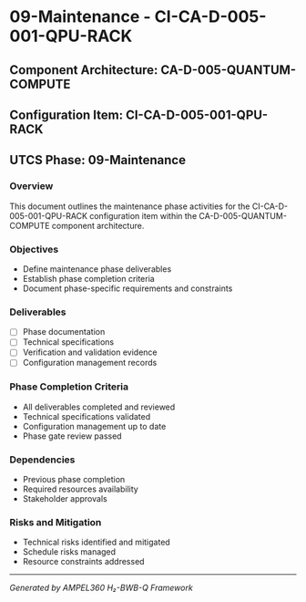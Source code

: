 # 09-Maintenance - CI-CA-D-005-001-QPU-RACK

## Component Architecture: CA-D-005-QUANTUM-COMPUTE
## Configuration Item: CI-CA-D-005-001-QPU-RACK
## UTCS Phase: 09-Maintenance

### Overview
This document outlines the maintenance phase activities for the CI-CA-D-005-001-QPU-RACK configuration item within the CA-D-005-QUANTUM-COMPUTE component architecture.

### Objectives
- Define maintenance phase deliverables
- Establish phase completion criteria
- Document phase-specific requirements and constraints

### Deliverables
- [ ] Phase documentation
- [ ] Technical specifications
- [ ] Verification and validation evidence
- [ ] Configuration management records

### Phase Completion Criteria
- All deliverables completed and reviewed
- Technical specifications validated
- Configuration management up to date
- Phase gate review passed

### Dependencies
- Previous phase completion
- Required resources availability
- Stakeholder approvals

### Risks and Mitigation
- Technical risks identified and mitigated
- Schedule risks managed
- Resource constraints addressed

---
*Generated by AMPEL360 H₂-BWB-Q Framework*
